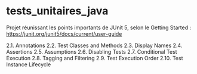 # tests_unitaires_java

Projet réunissant les points importants de JUnit 5, selon le Getting Started : https://junit.org/junit5/docs/current/user-guide

2.1. Annotations
2.2. Test Classes and Methods
2.3. Display Names
2.4. Assertions
2.5. Assumptions
2.6. Disabling Tests
2.7. Conditional Test Execution
2.8. Tagging and Filtering
2.9. Test Execution Order
2.10. Test Instance Lifecycle
